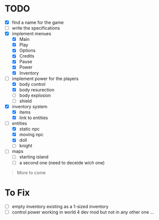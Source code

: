 # TODO

- [x] find a name for the game
- [ ] write the specifications
- [x] implement menues
  - [x] Main
  - [x] Play
  - [x] Options
  - [x] Credits
  - [x] Pause
  - [x] Power
  - [x] Inventory
- [ ] implement power for the players
  - [x] body control
  - [x] body resurection
  - [ ] body explosion
  - [ ] shield
- [x] inventory system
  - [x] items
  - [x] link to entities
- [ ] entities
  - [x] static npc
  - [x] moving npc
  - [x] doll
  - [ ] knight
- [ ] maps
  - [ ] starting island
  - [ ] a second one (need to deceide wich one)
> More to come

# To Fix

- [ ] empty inventory existing as a 1-sized inventory
- [ ] control power working in world 4 dev mod but not in any other one ...
